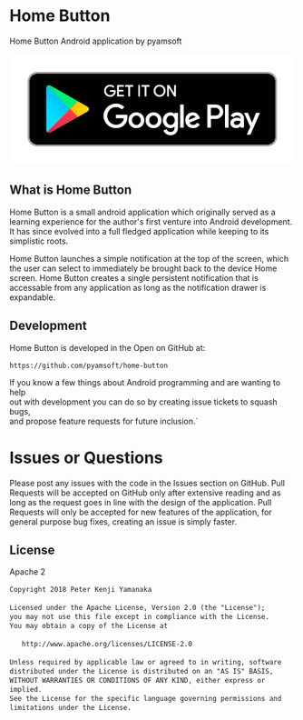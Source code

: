 # Home Button

Home Button Android application by pyamsoft

[![Get it on Google Play](https://raw.githubusercontent.com/pyamsoft/home-button/master/art/google-play-badge.png)][1]

## What is Home Button

Home Button is a small android application which originally served as 
a learning experience for the author's first venture into Android development. 
It has since evolved into a full fledged application while keeping to its 
simplistic roots.

Home Button launches a simple notification at the top of the screen, which 
the user can select to immediately be brought back to the device Home screen. 
Home Button creates a single persistent notification that is accessable from 
any application as long as the notification drawer is expandable.

## Development

Home Button is developed in the Open on GitHub at:  
```
https://github.com/pyamsoft/home-button
```
If you know a few things about Android programming and are wanting to help  
out with development you can do so by creating issue tickets to squash bugs,  
and propose feature requests for future inclusion.`

# Issues or Questions

Please post any issues with the code in the Issues section on GitHub. Pull Requests 
will be accepted on GitHub only after extensive reading and as long as the request 
goes in line with the design of the application. Pull Requests will only be 
accepted for new features of the application, for general purpose bug fixes, creating 
an issue is simply faster.

[1]: https://play.google.com/store/apps/details?id=com.pyamsoft.homebutton

## License

Apache 2

```
Copyright 2018 Peter Kenji Yamanaka

Licensed under the Apache License, Version 2.0 (the "License");
you may not use this file except in compliance with the License.
You may obtain a copy of the License at

   http://www.apache.org/licenses/LICENSE-2.0

Unless required by applicable law or agreed to in writing, software
distributed under the License is distributed on an "AS IS" BASIS,
WITHOUT WARRANTIES OR CONDITIONS OF ANY KIND, either express or implied.
See the License for the specific language governing permissions and
limitations under the License.
```
